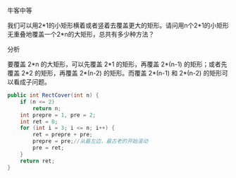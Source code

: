 牛客中等



我们可以用2\*1的小矩形横着或者竖着去覆盖更大的矩形。请问用n个2\*1的小矩形无重叠地覆盖一个2\*n的大矩形，总共有多少种方法？



分析

要覆盖 2\*n 的大矩形，可以先覆盖 2\*1 的矩形，再覆盖 2\*(n-1) 的矩形；或者先覆盖 2\*2 的矩形，再覆盖 2\*(n-2) 的矩形。而覆盖 2\*(n-1) 和 2\*(n-2) 的矩形可以看成子问题。 

````java
public int RectCover(int n) {
    if (n <= 2)
        return n;
    int prepre = 1, pre = 2;
    int ret = 0;
    for (int i = 3; i <= n; i++) {
        ret = prepre + pre;
        prepre = pre;//从最左边，最古老的开始滚动
        pre = ret;
    }
    return ret;
}
````

